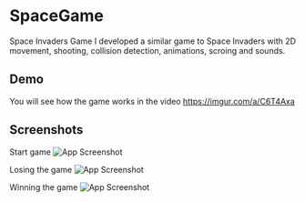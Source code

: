 # SpaceGame
Space Invaders Game
I developed a similar game to Space Invaders with 2D movement, shooting, collision detection, animations, scroing and sounds.

## Demo
You will see how the game works in the video
https://imgur.com/a/C6T4Axa

## Screenshots
Start game
![App Screenshot](https://imgur.com/a/J66HHCQ)

Losing the game
![App Screenshot](https://imgur.com/a/OSg2j2y)

Winning the game
![App Screenshot](https://imgur.com/a/SxPYKWt)
